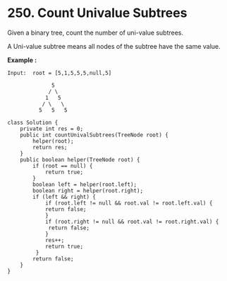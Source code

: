 # 250. Count Univalue Subtrees

Given a binary tree, count the number of uni-value subtrees.

A Uni-value subtree means all nodes of the subtree have the same value.

**Example :**

```text
Input:  root = [5,1,5,5,5,null,5]

              5
             / \
            1   5
           / \   \
          5   5   5
```

```text
class Solution {
    private int res = 0;
    public int countUnivalSubtrees(TreeNode root) {
        helper(root);
        return res;
    }
    public boolean helper(TreeNode root) {
        if (root == null) {
            return true;
        }
        boolean left = helper(root.left);
        boolean right = helper(root.right);
        if (left && right) {
            if (root.left != null && root.val != root.left.val) {
            return false;
            }
            if (root.right != null && root.val != root.right.val) {
             return false;
            }
            res++;
            return true;   
         }
        return false;
    }
}
```

